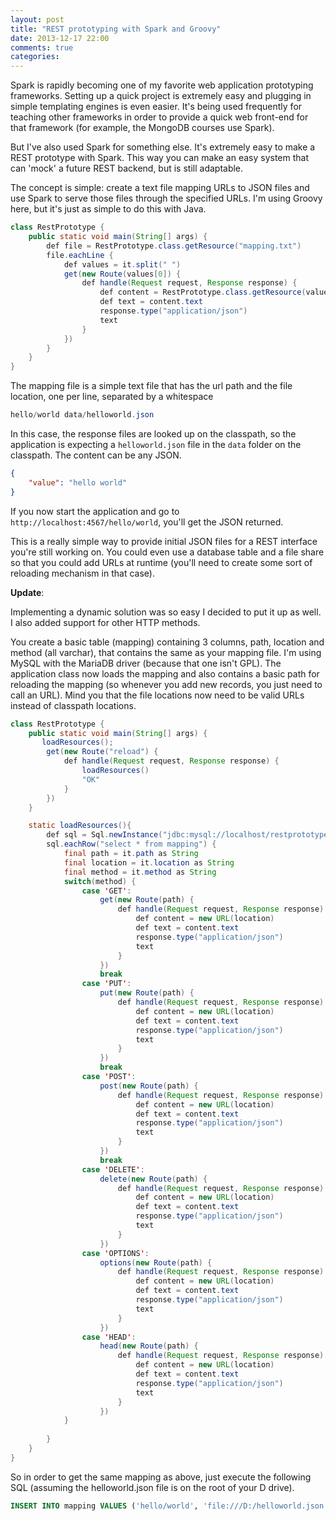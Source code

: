 ```yaml
---
layout: post
title: "REST prototyping with Spark and Groovy"
date: 2013-12-17 22:00
comments: true
categories:
---
```


Spark is rapidly becoming one of my favorite web application prototyping frameworks. Setting up a quick project is extremely easy and plugging in simple templating engines is even easier. It's being used frequently for teaching other frameworks in order to provide a quick web front-end for that framework (for example, the MongoDB courses use Spark).

But I've also used Spark for something else. It's extremely easy to make a REST prototype with Spark. This way you can make an easy system that can 'mock' a future REST backend, but is still adaptable.<!--more-->

The concept is simple: create a text file mapping URLs to JSON files and use Spark to serve those files through the specified URLs. I'm using Groovy here, but it's just as simple to do this with Java.

``` java
class RestPrototype {
    public static void main(String[] args) {
        def file = RestPrototype.class.getResource("mapping.txt")
        file.eachLine {
            def values = it.split(" ")
            get(new Route(values[0]) {
                def handle(Request request, Response response) {
                    def content = RestPrototype.class.getResource(values[1])
                    def text = content.text
                    response.type("application/json")
                    text
                }
            })
        }
    }
}
```

The mapping file is a simple text file that has the url path and the file location, one per line, separated by a whitespace

``` java
hello/world data/helloworld.json
```

In this case, the response files are looked up on the classpath, so the application is expecting a `helloworld.json` file in the `data` folder on the classpath. The content can be any JSON.

``` json
{
    "value": "hello world"
}
```

If you now start the application and go to `http://localhost:4567/hello/world`, you'll get the JSON returned.

This is a really simple way to provide initial JSON files for a REST interface you're still working on. You could even use a database table and a file share so that you could add URLs at runtime (you'll need to create some sort of reloading mechanism in that case).

**Update**:

Implementing a dynamic solution was so easy I decided to put it up as well. I also added support for other HTTP methods.

You create a basic table (mapping) containing 3 columns, path, location and method (all varchar), that contains the same as your mapping file. I'm using MySQL with the MariaDB driver (because that one isn't GPL). The application class now loads the mapping and also contains a basic path for reloading the mapping (so whenever you add new records, you just need to call an URL). Mind you that the file locations now need to be valid URLs instead of classpath locations.

``` java
class RestPrototype {
    public static void main(String[] args) {
       loadResources();
        get(new Route("reload") {
            def handle(Request request, Response response) {
                loadResources()
                "OK"
            }
        })
    }

    static loadResources(){
        def sql = Sql.newInstance("jdbc:mysql://localhost/restprototype", "root", "", "org.mariadb.jdbc.Driver")
        sql.eachRow("select * from mapping") {
            final path = it.path as String
            final location = it.location as String
            final method = it.method as String
            switch(method) {
                case 'GET':
                    get(new Route(path) {
                        def handle(Request request, Response response) {
                            def content = new URL(location)
                            def text = content.text
                            response.type("application/json")
                            text
                        }
                    })
                    break
                case 'PUT':
                    put(new Route(path) {
                        def handle(Request request, Response response) {
                            def content = new URL(location)
                            def text = content.text
                            response.type("application/json")
                            text
                        }
                    })
                    break
                case 'POST':
                    post(new Route(path) {
                        def handle(Request request, Response response) {
                            def content = new URL(location)
                            def text = content.text
                            response.type("application/json")
                            text
                        }
                    })
                    break
                case 'DELETE':
                    delete(new Route(path) {
                        def handle(Request request, Response response) {
                            def content = new URL(location)
                            def text = content.text
                            response.type("application/json")
                            text
                        }
                    })
                case 'OPTIONS':
                    options(new Route(path) {
                        def handle(Request request, Response response) {
                            def content = new URL(location)
                            def text = content.text
                            response.type("application/json")
                            text
                        }
                    })
                case 'HEAD':
                    head(new Route(path) {
                        def handle(Request request, Response response) {
                            def content = new URL(location)
                            def text = content.text
                            response.type("application/json")
                            text
                        }
                    })
            }
            
        }
    }
}
```

So in order to get the same mapping as above, just execute the following SQL (assuming the helloworld.json file is on the root of your D drive).

``` sql
INSERT INTO mapping VALUES ('hello/world', 'file:///D:/helloworld.json', 'GET');
```
